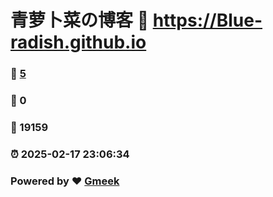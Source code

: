 # 青萝卜菜の博客 :link: https://Blue-radish.github.io 
### :page_facing_up: [5](https://Blue-radish.github.io/tag.html) 
### :speech_balloon: 0 
### :hibiscus: 19159 
### :alarm_clock: 2025-02-17 23:06:34 
### Powered by :heart: [Gmeek](https://github.com/Meekdai/Gmeek)

